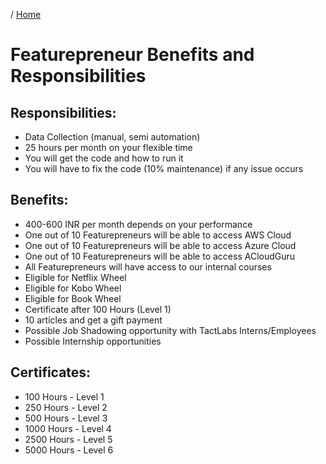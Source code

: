 / [Home](index.md)

# Featurepreneur Benefits and Responsibilities

## Responsibilities:
- Data Collection (manual, semi automation)
- 25 hours per month on your flexible time
- You will get the code and how to run it
- You will have to fix the code (10% maintenance) if any issue occurs


## Benefits:
- 400-600 INR per month depends on your performance
- One out of 10 Featurepreneurs will be able to access AWS Cloud
- One out of 10 Featurepreneurs will be able to access Azure Cloud
- One out of 10 Featurepreneurs will be able to access ACloudGuru
- All Featurepreneurs will have access to our internal courses
- Eligible for Netflix Wheel
- Eligible for Kobo Wheel
- Eligible for Book Wheel
- Certificate after 100 Hours (Level 1)
- 10 articles and get a gift payment
- Possible Job Shadowing opportunity with TactLabs Interns/Employees
- Possible Internship opportunities


## Certificates:
- 100 Hours - Level 1
- 250 Hours - Level 2
- 500 Hours - Level 3
- 1000 Hours - Level 4
- 2500 Hours - Level 5
- 5000 Hours - Level 6